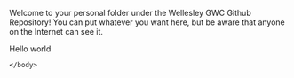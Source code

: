 Welcome to your personal folder under the Wellesley GWC Github Repository! You can put whatever you want here, but be aware that anyone on the Internet can see it.
<!DOCTYPE html>
<html>
    <head>
    </head>
    <body>
<p> Hello world </p>

    </body>
</html>
